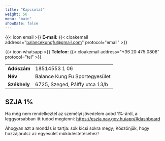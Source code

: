 ```yaml
---
title: "Kapcsolat"
weight: 50
menu: "main"
showDate: false
---
```


{{< icon email >}}  **E-mail:**
{{< cloakemail address="balancekungfu@gmail.com" protocol="email" >}}

{{< icon whatsapp >}}  **Telefon:**
{{< cloakemail address="+36 20 475 0808" protocol="tel" >}}

|              |                                |
| ------------ | ------------------------------ |
| **Adószám**  | 18514553 1 06                  |
| **Név**      | Balance Kung Fu Sportegyesület |
| **Székhely** | 6725, Szeged, Pálffy utca 13/b |


## SZJA 1%

Ha még nem rendelkeztél az személyi jövedelem adód 1%-áról, a leggyorsabban itt tudod megtenni:
https://eszja.nav.gov.hu/app/#dashboard

Ahogyan azt a mondás is tartja: sok kicsi sokra megy; Köszönjük, hogy hozzájárulsz az egyesület működéstetéséhez!
